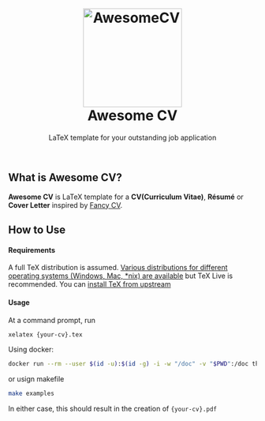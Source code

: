 <h1 align="center">
  <a href="https://github.com/claudiocampuzano/Awesome-CV" title="AwesomeCV Documentation">
    <img alt="AwesomeCV" src="https://github.com/claudiocampuzano/My-Awesome-CV/raw/master/icon.png" width="200px" height="200px" />
  </a>
  <br />
  Awesome CV
</h1>

<p align="center">
  LaTeX template for your outstanding job application
</p>

<br />

## What is Awesome CV?

**Awesome CV** is LaTeX template for a **CV(Curriculum Vitae)**, **Résumé** or **Cover Letter** inspired by [Fancy CV](https://www.sharelatex.com/templates/cv-or-resume/fancy-cv).

## How to Use

#### Requirements

A full TeX distribution is assumed. [Various distributions for different operating systems (Windows, Mac, \*nix) are available](http://tex.stackexchange.com/q/55437) but TeX Live is recommended.
You can [install TeX from upstream](https://tex.stackexchange.com/q/1092)

#### Usage

At a command prompt, run

```bash
xelatex {your-cv}.tex
```

Using docker:

```bash
docker run --rm --user $(id -u):$(id -g) -i -w "/doc" -v "$PWD":/doc thomasweise/texlive make
```

or usign makefile

```bash
make examples
```

In either case, this should result in the creation of `{your-cv}.pdf`
